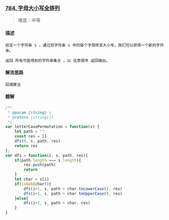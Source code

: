 ### [784. 字母大小写全排列](https://leetcode.cn/problems/letter-case-permutation/)

> 难度：中等

#### 描述
```
给定一个字符串 s ，通过将字符串 s 中的每个字母转变大小写，我们可以获得一个新的字符串。

返回 所有可能得到的字符串集合 。以 任意顺序 返回输出。
```

#### 解法思路
```
回溯算法
```

#### 题解

```JavaScript
/**
 * @param {string} s
 * @return {string[]}
 */
var letterCasePermutation = function(s) {
    let path = ""
    const res = []
    dfs(0, s, path, res)
    return res
};
var dfs = function(i, s, path, res){
    if(path.length === s.length){
        res.push(path)
        return
    }
    let char = s[i]
    if(isNaN(char)){
        dfs(i+1, s, path + char.toLowerCase(), res)
        dfs(i+1, s, path + char.toUpperCase(), res)
    }else{
        dfs(i+1, s, path + char, res)
    }
}
```